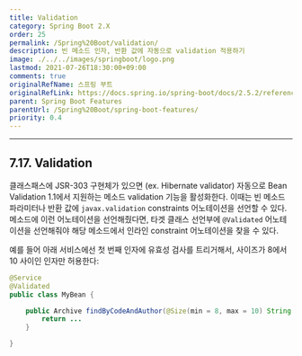 ```yaml
---
title: Validation
category: Spring Boot 2.X
order: 25
permalink: /Spring%20Boot/validation/
description: 빈 메소드 인자, 반환 값에 자동으로 validation 적용하기
image: ./../../images/springboot/logo.png
lastmod: 2021-07-26T18:30:00+09:00
comments: true
originalRefName: 스프링 부트
originalRefLink: https://docs.spring.io/spring-boot/docs/2.5.2/reference/htmlsingle/#features.validation
parent: Spring Boot Features
parentUrl: /Spring%20Boot/spring-boot-features/
priority: 0.4
---
```


---

## 7.17. Validation

클래스패스에 JSR-303 구현체가 있으면 (ex. Hibernate validator) 자동으로 Bean Validation 1.1에서 지원하는 메소드 validation 기능을 활성화한다. 이때는 빈 메소드 파라미터나 반환 값에  `javax.validation` constraints 어노테이션을 선언할 수 있다. 메소드에 이런 어노테이션을 선언해줬다면, 타겟 클래스 선언부에 `@Validated` 어노테이션을 선언해줘야 해당 메소드에서 인라인 constraint 어노테이션을 찾을 수 있다.

예를 들어 아래 서비스에선 첫 번째 인자에 유효성 검사를 트리거해서, 사이즈가 8에서 10 사이인 인자만 허용한다:

```java
@Service
@Validated
public class MyBean {

    public Archive findByCodeAndAuthor(@Size(min = 8, max = 10) String code, Author author) {
        return ...
    }

}
```